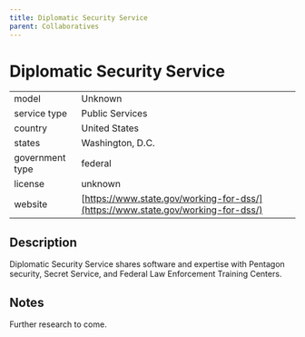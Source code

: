 ```yaml
---
title: Diplomatic Security Service
parent: Collaboratives
---
```


# Diplomatic Security Service

|                   |                                          |
|:------------------|:-----------------------------------------|
| model             | Unknown
| service type      | Public Services
| country           | United States
| states            | Washington, D.C.
| government type   | federal
| license           | unknown
| website           | [https://www.state.gov/working-for-dss/](https://www.state.gov/working-for-dss/)

## Description
Diplomatic Security Service shares software and expertise with Pentagon security, Secret Service, and Federal Law Enforcement Training Centers.

## Notes
Further research to come.
